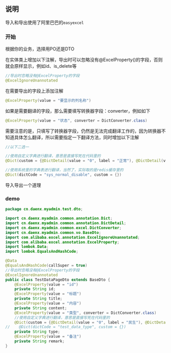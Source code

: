 ## 说明

导入和导出使用了阿里巴巴的`easyexcel`

### 开始

根据你的业务，选择用PO还是DTO

在实体类上增加以下注解，导出时可以忽略没有@ExcelProperty()的字段，否则就会原样显示，例如id、is_delete等

```java
//导出时忽略没有@ExcelProperty的字段
@ExcelIgnoreUnannotated
```

在需要导出的字段上添加注解

```java
@ExcelProperty(value = "要显示的列名称")
```

如果是需要翻译的字段，那么需要填写转换器字段：converter，例如如下

```java
@ExcelProperty(value = "状态", converter = DictConverter.class)
```
需要注意的是，只填写了转换器字段，仍然是无法完成翻译工作的，因为转换器不知道具体怎么翻译，所以需要指定一下翻译方法，同时增加以下注解
```java
//以下二选一

//使用自定义字典进行翻译，意思是直接写死在代码里的
@Dict(custom = {@DictDetail(value = "0", label = "正常"), @DictDetail(value = "1", label = "禁用")})

//使用系统里的字典表进行翻译，当然了，实际取的是redis缓存里的
@Dict(dictCode = "sys_normal_disable", custom = {})
```
导入导出一个道理

### demo

```java
package cn.daenx.myadmin.test.dto;

import cn.daenx.myadmin.common.annotation.Dict;
import cn.daenx.myadmin.common.annotation.DictDetail;
import cn.daenx.myadmin.common.excel.DictConverter;
import cn.daenx.myadmin.common.vo.BaseDto;
import com.alibaba.excel.annotation.ExcelIgnoreUnannotated;
import com.alibaba.excel.annotation.ExcelProperty;
import lombok.Data;
import lombok.EqualsAndHashCode;

@Data
@EqualsAndHashCode(callSuper = true)
//导出时忽略没有@ExcelProperty的字段
@ExcelIgnoreUnannotated
public class TestDataPageDto extends BaseDto {
    @ExcelProperty(value = "id")
    private String id;
    @ExcelProperty(value = "标题")
    private String title;
    @ExcelProperty(value = "内容")
    private String content;
    @ExcelProperty(value = "类型", converter = DictConverter.class)
    //使用自定义字典进行翻译，意思是直接写死在代码里的
    @Dict(custom = {@DictDetail(value = "0", label = "民生"), @DictDetail(value = "1", label = "科技"), @DictDetail(value = "2", label = "农业"), @DictDetail(value = "3", label = "其他")})
//    @Dict(dictCode = "test_data_type", custom = {})
    private String type;
    @ExcelProperty(value = "备注")
    private String remark;
}

```
